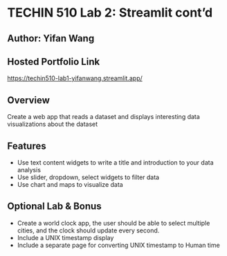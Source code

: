 # TECHIN 510 Lab 2: Streamlit cont’d

## Author: Yifan Wang

## Hosted Portfolio Link

https://techin510-lab1-yifanwang.streamlit.app/

## Overview

Create a web app that reads a dataset and displays interesting data visualizations about the dataset

## Features

- Use text content widgets to write a title and introduction to your data analysis
- Use slider, dropdown, select widgets to filter data
- Use chart and maps to visualize data

## Optional Lab & Bonus

- Create a world clock app, the user should be able to select multiple cities, and the clock should update every second.
- Include a UNIX timestamp display
- Include a separate page for converting UNIX timestamp to Human time
